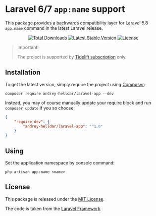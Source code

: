# Laravel 6/7 `app:name` support

This package provides a backwards compatibility layer for Laravel 5.8 `app:name` command in the latest Laravel release.

<p align="center">
    <a href="https://packagist.org/packages/andrey-helldar/laravel-app"><img src="https://img.shields.io/packagist/dt/andrey-helldar/laravel-app.svg?style=flat-square" alt="Total Downloads" /></a>
    <a href="https://packagist.org/packages/andrey-helldar/laravel-app"><img src="https://img.shields.io/github/v/release/andrey-helldar/laravel-app?label=stable&style=flat-square" alt="Latest Stable Version" /></a>
    <a href="LICENSE"><img src="https://img.shields.io/packagist/l/andrey-helldar/laravel-app.svg?style=flat-square" alt="License" /></a>
</p>

> Important!
> 
> The project is supported by [Tidelift subscription](https://tidelift.com/lifter/package/packagist/andrey-helldar%2Flaravel-app/) only.


## Installation

To get the latest version, simply require the project using [Composer](https://getcomposer.org):

```
composer require andrey-helldar/laravel-app --dev
```

Instead, you may of course manually update your require block and run `composer update` if you so choose:

```json
{
    "require-dev": {
        "andrey-helldar/laravel-app": "^1.0"
    }
}
```


## Using

Set the application namespace by console command:

```
php artisan app:name <name>
```


## License

This package is released under the [MIT License](LICENSE).

The code is taken from the [Laravel Framework](https://github.com/laravel/framework/pull/27575).
